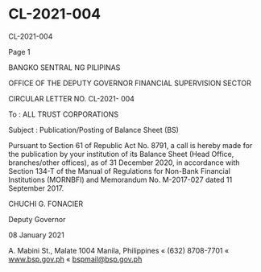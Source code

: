 # CL-2021-004

CL-2021-004

Page 1

BANGKO SENTRAL NG PILIPINAS

OFFICE OF THE DEPUTY GOVERNOR FINANCIAL SUPERVISION SECTOR

CIRCULAR LETTER NO. CL-2021- 004

To : ALL TRUST CORPORATIONS

Subject : Publication/Posting of Balance Sheet (BS)

Pursuant to Section 61 of Republic Act No. 8791, a call is hereby made for the publication by your institution of its Balance Sheet (Head Office, branches/other offices), as of 31 December 2020, in accordance with Section 134-T of the Manual of Regulations for Non-Bank Financial Institutions (MORNBFI) and Memorandum No. M-2017-027 dated 11 September 2017.

 CHUCHI G. FONACIER

Deputy Governor

08 January 2021

A. Mabini St., Malate 1004 Manila, Philippines « (632) 8708-7701 « www.bsp.gov.ph « bspmail@bsp.gov.ph